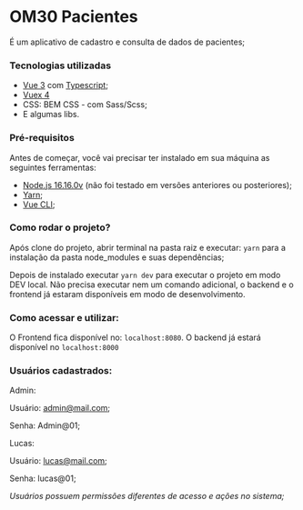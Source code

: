# OM30 Pacientes

É um aplicativo de cadastro e consulta de dados de pacientes;

### Tecnologias utilizadas
 - [Vue 3](https://vuejs.org/guide/quick-start.html) com [Typescript](https://www.typescriptlang.org/);
 - [Vuex 4](https://vuex.vuejs.org/)
 - CSS: BEM CSS - com Sass/Scss;
 - E algumas libs.

### Pré-requisitos

Antes de começar, você vai precisar ter instalado em sua máquina as seguintes ferramentas:
 - [Node.js 16.16.0v](https://nodejs.org/en/blog/release/v16.16.0) (não foi testado em versões anteriores ou posteriores);
 - [Yarn](https://yarnpkg.com/);
 - [Vue CLI](https://cli.vuejs.org/);

### Como rodar o projeto?

Após clone do projeto, abrir terminal na pasta raiz e executar:
`yarn`
para a instalação da pasta node_modules e suas dependências;

Depois de instalado executar `yarn dev` para executar o projeto em modo DEV local. Não precisa executar nem um comando adicional, o backend e o frontend já estaram disponíveis em modo de desenvolvimento.

### Como acessar e utilizar:

O Frontend fica disponível no: `localhost:8080`. O backend já estará disponível no `localhost:8000`

### Usuários cadastrados:

Admin:

Usuário: admin@mail.com;

Senha: Admin@01;


Lucas:

Usuário: lucas@mail.com;

Senha: lucas@01;


*Usuários possuem permissões diferentes de acesso e ações no sistema;*

